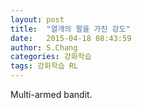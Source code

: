 ```yaml
---
layout: post
title:  "열개의 팔을 가진 강도"
date:   2015-04-18 08:43:59
author: S.Chang
categories: 강화학습
tags: 강화학습 RL
---
```


Multi-armed bandit. 
